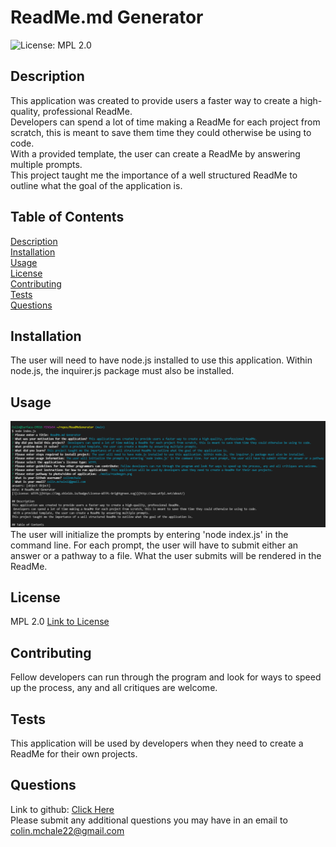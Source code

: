 # ReadMe.md Generator
![License: MPL 2.0](https://img.shields.io/badge/License-MPL_2.0-brightgreen.svg)

## Description  
This application was created to provide users a faster way to create a high-quality, professional ReadMe.  
 Developers can spend a lot of time making a ReadMe for each project from scratch, this is meant to save them time they could otherwise be using to code.  
 With a provided template, the user can create a ReadMe by answering multiple prompts.  
 This project taught me the importance of a well structured ReadMe to outline what the goal of the application is.

## Table of Contents  
[Description](#description)   
[Installation](#installation)  
[Usage](#usage)  
[License](#license)  
[Contributing](#contributing)  
[Tests](#tests)  
[Questions](#questions)  

## Installation  
The user will need to have node.js installed to use this application. Within node.js, the inquirer.js package must also be installed.

## Usage  
![Screenshot of App](./media/readmegen2.png)
The user will initialize the prompts by entering 'node index.js' in the command line. For each prompt, the user will have to submit either an answer or a pathway to a file. What the user submits will be rendered in the ReadMe.

## License 
MPL 2.0
[Link to License](https://www.mozilla.org/en-US/MPL/2.0/)

## Contributing  
Fellow developers can run through the program and look for ways to speed up the process, any and all critiques are welcome.

## Tests  
 This application will be used by developers when they need to create a ReadMe for their own projects.

## Questions
Link to github: [Click Here](https://github.com/colinmchale)  
Please submit any additional questions you may have in an email to colin.mchale22@gmail.com
